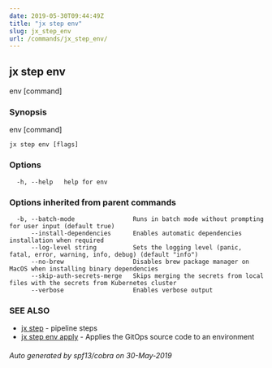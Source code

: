 ```yaml
---
date: 2019-05-30T09:44:49Z
title: "jx step env"
slug: jx_step_env
url: /commands/jx_step_env/
---
```

## jx step env

env [command]

### Synopsis

env [command]

```
jx step env [flags]
```

### Options

```
  -h, --help   help for env
```

### Options inherited from parent commands

```
  -b, --batch-mode                Runs in batch mode without prompting for user input (default true)
      --install-dependencies      Enables automatic dependencies installation when required
      --log-level string          Sets the logging level (panic, fatal, error, warning, info, debug) (default "info")
      --no-brew                   Disables brew package manager on MacOS when installing binary dependencies
      --skip-auth-secrets-merge   Skips merging the secrets from local files with the secrets from Kubernetes cluster
      --verbose                   Enables verbose output
```

### SEE ALSO

* [jx step](/commands/jx_step/)	 - pipeline steps
* [jx step env apply](/commands/jx_step_env_apply/)	 - Applies the GitOps source code to an environment

###### Auto generated by spf13/cobra on 30-May-2019
